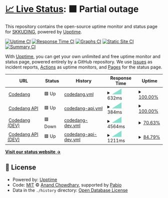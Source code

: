 # [📈 Live Status](https://status.skkuding.dev): <!--live status--> **🟧 Partial outage**

This repository contains the open-source uptime monitor and status page for [SKKUDING](https://skkuding.dev), powered by [Upptime](https://github.com/upptime/upptime).

[![Uptime CI](https://github.com/skkuding/uptime-monitor/workflows/Uptime%20CI/badge.svg)](https://github.com/skkuding/uptime-monitor/actions?query=workflow%3A%22Uptime+CI%22)
[![Response Time CI](https://github.com/skkuding/uptime-monitor/workflows/Response%20Time%20CI/badge.svg)](https://github.com/skkuding/uptime-monitor/actions?query=workflow%3A%22Response+Time+CI%22)
[![Graphs CI](https://github.com/skkuding/uptime-monitor/workflows/Graphs%20CI/badge.svg)](https://github.com/skkuding/uptime-monitor/actions?query=workflow%3A%22Graphs+CI%22)
[![Static Site CI](https://github.com/skkuding/uptime-monitor/workflows/Static%20Site%20CI/badge.svg)](https://github.com/skkuding/uptime-monitor/actions?query=workflow%3A%22Static+Site+CI%22)
[![Summary CI](https://github.com/skkuding/uptime-monitor/workflows/Summary%20CI/badge.svg)](https://github.com/skkuding/uptime-monitor/actions?query=workflow%3A%22Summary+CI%22)

With [Upptime](https://upptime.js.org), you can get your own unlimited and free uptime monitor and status page, powered entirely by a GitHub repository. We use [Issues](https://github.com/skkuding/uptime-monitor/issues) as incident reports, [Actions](https://github.com/skkuding/uptime-monitor/actions) as uptime monitors, and [Pages](https://status.skkuding.dev) for the status page.

<!--start: status pages-->
<!-- This summary is generated by Upptime (https://github.com/upptime/upptime) -->
<!-- Do not edit this manually, your changes will be overwritten -->
<!-- prettier-ignore -->
| URL | Status | History | Response Time | Uptime |
| --- | ------ | ------- | ------------- | ------ |
| <img alt="" src="https://icons.duckduckgo.com/ip3/codedang.com.ico" height="13"> [Codedang](https://codedang.com) | 🟩 Up | [codedang.yml](https://github.com/skkuding/uptime-monitor/commits/HEAD/history/codedang.yml) | <details><summary><img alt="Response time graph" src="./graphs/codedang/response-time-week.png" height="20"> 632ms</summary><br><a href="https://status.skkuding.dev/history/codedang"><img alt="Response time 632" src="https://img.shields.io/endpoint?url=https%3A%2F%2Fraw.githubusercontent.com%2Fskkuding%2Fuptime-monitor%2FHEAD%2Fapi%2Fcodedang%2Fresponse-time.json"></a><br><a href="https://status.skkuding.dev/history/codedang"><img alt="24-hour response time 632" src="https://img.shields.io/endpoint?url=https%3A%2F%2Fraw.githubusercontent.com%2Fskkuding%2Fuptime-monitor%2FHEAD%2Fapi%2Fcodedang%2Fresponse-time-day.json"></a><br><a href="https://status.skkuding.dev/history/codedang"><img alt="7-day response time 632" src="https://img.shields.io/endpoint?url=https%3A%2F%2Fraw.githubusercontent.com%2Fskkuding%2Fuptime-monitor%2FHEAD%2Fapi%2Fcodedang%2Fresponse-time-week.json"></a><br><a href="https://status.skkuding.dev/history/codedang"><img alt="30-day response time 632" src="https://img.shields.io/endpoint?url=https%3A%2F%2Fraw.githubusercontent.com%2Fskkuding%2Fuptime-monitor%2FHEAD%2Fapi%2Fcodedang%2Fresponse-time-month.json"></a><br><a href="https://status.skkuding.dev/history/codedang"><img alt="1-year response time 632" src="https://img.shields.io/endpoint?url=https%3A%2F%2Fraw.githubusercontent.com%2Fskkuding%2Fuptime-monitor%2FHEAD%2Fapi%2Fcodedang%2Fresponse-time-year.json"></a></details> | <details><summary><a href="https://status.skkuding.dev/history/codedang">100.00%</a></summary><a href="https://status.skkuding.dev/history/codedang"><img alt="All-time uptime 100.00%" src="https://img.shields.io/endpoint?url=https%3A%2F%2Fraw.githubusercontent.com%2Fskkuding%2Fuptime-monitor%2FHEAD%2Fapi%2Fcodedang%2Fuptime.json"></a><br><a href="https://status.skkuding.dev/history/codedang"><img alt="24-hour uptime 100.00%" src="https://img.shields.io/endpoint?url=https%3A%2F%2Fraw.githubusercontent.com%2Fskkuding%2Fuptime-monitor%2FHEAD%2Fapi%2Fcodedang%2Fuptime-day.json"></a><br><a href="https://status.skkuding.dev/history/codedang"><img alt="7-day uptime 100.00%" src="https://img.shields.io/endpoint?url=https%3A%2F%2Fraw.githubusercontent.com%2Fskkuding%2Fuptime-monitor%2FHEAD%2Fapi%2Fcodedang%2Fuptime-week.json"></a><br><a href="https://status.skkuding.dev/history/codedang"><img alt="30-day uptime 100.00%" src="https://img.shields.io/endpoint?url=https%3A%2F%2Fraw.githubusercontent.com%2Fskkuding%2Fuptime-monitor%2FHEAD%2Fapi%2Fcodedang%2Fuptime-month.json"></a><br><a href="https://status.skkuding.dev/history/codedang"><img alt="1-year uptime 100.00%" src="https://img.shields.io/endpoint?url=https%3A%2F%2Fraw.githubusercontent.com%2Fskkuding%2Fuptime-monitor%2FHEAD%2Fapi%2Fcodedang%2Fuptime-year.json"></a></details>
| <img alt="" src="https://icons.duckduckgo.com/ip3/codedang.com.ico" height="13"> [Codedang API](https://codedang.com/api/notice?take=5) | 🟩 Up | [codedang-api.yml](https://github.com/skkuding/uptime-monitor/commits/HEAD/history/codedang-api.yml) | <details><summary><img alt="Response time graph" src="./graphs/codedang-api/response-time-week.png" height="20"> 384ms</summary><br><a href="https://status.skkuding.dev/history/codedang-api"><img alt="Response time 384" src="https://img.shields.io/endpoint?url=https%3A%2F%2Fraw.githubusercontent.com%2Fskkuding%2Fuptime-monitor%2FHEAD%2Fapi%2Fcodedang-api%2Fresponse-time.json"></a><br><a href="https://status.skkuding.dev/history/codedang-api"><img alt="24-hour response time 384" src="https://img.shields.io/endpoint?url=https%3A%2F%2Fraw.githubusercontent.com%2Fskkuding%2Fuptime-monitor%2FHEAD%2Fapi%2Fcodedang-api%2Fresponse-time-day.json"></a><br><a href="https://status.skkuding.dev/history/codedang-api"><img alt="7-day response time 384" src="https://img.shields.io/endpoint?url=https%3A%2F%2Fraw.githubusercontent.com%2Fskkuding%2Fuptime-monitor%2FHEAD%2Fapi%2Fcodedang-api%2Fresponse-time-week.json"></a><br><a href="https://status.skkuding.dev/history/codedang-api"><img alt="30-day response time 384" src="https://img.shields.io/endpoint?url=https%3A%2F%2Fraw.githubusercontent.com%2Fskkuding%2Fuptime-monitor%2FHEAD%2Fapi%2Fcodedang-api%2Fresponse-time-month.json"></a><br><a href="https://status.skkuding.dev/history/codedang-api"><img alt="1-year response time 384" src="https://img.shields.io/endpoint?url=https%3A%2F%2Fraw.githubusercontent.com%2Fskkuding%2Fuptime-monitor%2FHEAD%2Fapi%2Fcodedang-api%2Fresponse-time-year.json"></a></details> | <details><summary><a href="https://status.skkuding.dev/history/codedang-api">100.00%</a></summary><a href="https://status.skkuding.dev/history/codedang-api"><img alt="All-time uptime 100.00%" src="https://img.shields.io/endpoint?url=https%3A%2F%2Fraw.githubusercontent.com%2Fskkuding%2Fuptime-monitor%2FHEAD%2Fapi%2Fcodedang-api%2Fuptime.json"></a><br><a href="https://status.skkuding.dev/history/codedang-api"><img alt="24-hour uptime 100.00%" src="https://img.shields.io/endpoint?url=https%3A%2F%2Fraw.githubusercontent.com%2Fskkuding%2Fuptime-monitor%2FHEAD%2Fapi%2Fcodedang-api%2Fuptime-day.json"></a><br><a href="https://status.skkuding.dev/history/codedang-api"><img alt="7-day uptime 100.00%" src="https://img.shields.io/endpoint?url=https%3A%2F%2Fraw.githubusercontent.com%2Fskkuding%2Fuptime-monitor%2FHEAD%2Fapi%2Fcodedang-api%2Fuptime-week.json"></a><br><a href="https://status.skkuding.dev/history/codedang-api"><img alt="30-day uptime 100.00%" src="https://img.shields.io/endpoint?url=https%3A%2F%2Fraw.githubusercontent.com%2Fskkuding%2Fuptime-monitor%2FHEAD%2Fapi%2Fcodedang-api%2Fuptime-month.json"></a><br><a href="https://status.skkuding.dev/history/codedang-api"><img alt="1-year uptime 100.00%" src="https://img.shields.io/endpoint?url=https%3A%2F%2Fraw.githubusercontent.com%2Fskkuding%2Fuptime-monitor%2FHEAD%2Fapi%2Fcodedang-api%2Fuptime-year.json"></a></details>
| <img alt="" src="https://icons.duckduckgo.com/ip3/dev.codedang.com.ico" height="13"> [Codedang (DEV)](https://dev.codedang.com) | 🟥 Down | [codedang-dev.yml](https://github.com/skkuding/uptime-monitor/commits/HEAD/history/codedang-dev.yml) | <details><summary><img alt="Response time graph" src="./graphs/codedang-dev/response-time-week.png" height="20"> 4564ms</summary><br><a href="https://status.skkuding.dev/history/codedang-dev"><img alt="Response time 4564" src="https://img.shields.io/endpoint?url=https%3A%2F%2Fraw.githubusercontent.com%2Fskkuding%2Fuptime-monitor%2FHEAD%2Fapi%2Fcodedang-dev%2Fresponse-time.json"></a><br><a href="https://status.skkuding.dev/history/codedang-dev"><img alt="24-hour response time 4564" src="https://img.shields.io/endpoint?url=https%3A%2F%2Fraw.githubusercontent.com%2Fskkuding%2Fuptime-monitor%2FHEAD%2Fapi%2Fcodedang-dev%2Fresponse-time-day.json"></a><br><a href="https://status.skkuding.dev/history/codedang-dev"><img alt="7-day response time 4564" src="https://img.shields.io/endpoint?url=https%3A%2F%2Fraw.githubusercontent.com%2Fskkuding%2Fuptime-monitor%2FHEAD%2Fapi%2Fcodedang-dev%2Fresponse-time-week.json"></a><br><a href="https://status.skkuding.dev/history/codedang-dev"><img alt="30-day response time 4564" src="https://img.shields.io/endpoint?url=https%3A%2F%2Fraw.githubusercontent.com%2Fskkuding%2Fuptime-monitor%2FHEAD%2Fapi%2Fcodedang-dev%2Fresponse-time-month.json"></a><br><a href="https://status.skkuding.dev/history/codedang-dev"><img alt="1-year response time 4564" src="https://img.shields.io/endpoint?url=https%3A%2F%2Fraw.githubusercontent.com%2Fskkuding%2Fuptime-monitor%2FHEAD%2Fapi%2Fcodedang-dev%2Fresponse-time-year.json"></a></details> | <details><summary><a href="https://status.skkuding.dev/history/codedang-dev">70.63%</a></summary><a href="https://status.skkuding.dev/history/codedang-dev"><img alt="All-time uptime 70.63%" src="https://img.shields.io/endpoint?url=https%3A%2F%2Fraw.githubusercontent.com%2Fskkuding%2Fuptime-monitor%2FHEAD%2Fapi%2Fcodedang-dev%2Fuptime.json"></a><br><a href="https://status.skkuding.dev/history/codedang-dev"><img alt="24-hour uptime 70.63%" src="https://img.shields.io/endpoint?url=https%3A%2F%2Fraw.githubusercontent.com%2Fskkuding%2Fuptime-monitor%2FHEAD%2Fapi%2Fcodedang-dev%2Fuptime-day.json"></a><br><a href="https://status.skkuding.dev/history/codedang-dev"><img alt="7-day uptime 70.63%" src="https://img.shields.io/endpoint?url=https%3A%2F%2Fraw.githubusercontent.com%2Fskkuding%2Fuptime-monitor%2FHEAD%2Fapi%2Fcodedang-dev%2Fuptime-week.json"></a><br><a href="https://status.skkuding.dev/history/codedang-dev"><img alt="30-day uptime 70.63%" src="https://img.shields.io/endpoint?url=https%3A%2F%2Fraw.githubusercontent.com%2Fskkuding%2Fuptime-monitor%2FHEAD%2Fapi%2Fcodedang-dev%2Fuptime-month.json"></a><br><a href="https://status.skkuding.dev/history/codedang-dev"><img alt="1-year uptime 70.63%" src="https://img.shields.io/endpoint?url=https%3A%2F%2Fraw.githubusercontent.com%2Fskkuding%2Fuptime-monitor%2FHEAD%2Fapi%2Fcodedang-dev%2Fuptime-year.json"></a></details>
| <img alt="" src="https://icons.duckduckgo.com/ip3/dev.codedang.com.ico" height="13"> [Codedang API (DEV)](https://dev.codedang.com/api/notice?take=5) | 🟩 Up | [codedang-api-dev.yml](https://github.com/skkuding/uptime-monitor/commits/HEAD/history/codedang-api-dev.yml) | <details><summary><img alt="Response time graph" src="./graphs/codedang-api-dev/response-time-week.png" height="20"> 1211ms</summary><br><a href="https://status.skkuding.dev/history/codedang-api-dev"><img alt="Response time 1211" src="https://img.shields.io/endpoint?url=https%3A%2F%2Fraw.githubusercontent.com%2Fskkuding%2Fuptime-monitor%2FHEAD%2Fapi%2Fcodedang-api-dev%2Fresponse-time.json"></a><br><a href="https://status.skkuding.dev/history/codedang-api-dev"><img alt="24-hour response time 1211" src="https://img.shields.io/endpoint?url=https%3A%2F%2Fraw.githubusercontent.com%2Fskkuding%2Fuptime-monitor%2FHEAD%2Fapi%2Fcodedang-api-dev%2Fresponse-time-day.json"></a><br><a href="https://status.skkuding.dev/history/codedang-api-dev"><img alt="7-day response time 1211" src="https://img.shields.io/endpoint?url=https%3A%2F%2Fraw.githubusercontent.com%2Fskkuding%2Fuptime-monitor%2FHEAD%2Fapi%2Fcodedang-api-dev%2Fresponse-time-week.json"></a><br><a href="https://status.skkuding.dev/history/codedang-api-dev"><img alt="30-day response time 1211" src="https://img.shields.io/endpoint?url=https%3A%2F%2Fraw.githubusercontent.com%2Fskkuding%2Fuptime-monitor%2FHEAD%2Fapi%2Fcodedang-api-dev%2Fresponse-time-month.json"></a><br><a href="https://status.skkuding.dev/history/codedang-api-dev"><img alt="1-year response time 1211" src="https://img.shields.io/endpoint?url=https%3A%2F%2Fraw.githubusercontent.com%2Fskkuding%2Fuptime-monitor%2FHEAD%2Fapi%2Fcodedang-api-dev%2Fresponse-time-year.json"></a></details> | <details><summary><a href="https://status.skkuding.dev/history/codedang-api-dev">84.79%</a></summary><a href="https://status.skkuding.dev/history/codedang-api-dev"><img alt="All-time uptime 84.79%" src="https://img.shields.io/endpoint?url=https%3A%2F%2Fraw.githubusercontent.com%2Fskkuding%2Fuptime-monitor%2FHEAD%2Fapi%2Fcodedang-api-dev%2Fuptime.json"></a><br><a href="https://status.skkuding.dev/history/codedang-api-dev"><img alt="24-hour uptime 84.79%" src="https://img.shields.io/endpoint?url=https%3A%2F%2Fraw.githubusercontent.com%2Fskkuding%2Fuptime-monitor%2FHEAD%2Fapi%2Fcodedang-api-dev%2Fuptime-day.json"></a><br><a href="https://status.skkuding.dev/history/codedang-api-dev"><img alt="7-day uptime 84.79%" src="https://img.shields.io/endpoint?url=https%3A%2F%2Fraw.githubusercontent.com%2Fskkuding%2Fuptime-monitor%2FHEAD%2Fapi%2Fcodedang-api-dev%2Fuptime-week.json"></a><br><a href="https://status.skkuding.dev/history/codedang-api-dev"><img alt="30-day uptime 84.79%" src="https://img.shields.io/endpoint?url=https%3A%2F%2Fraw.githubusercontent.com%2Fskkuding%2Fuptime-monitor%2FHEAD%2Fapi%2Fcodedang-api-dev%2Fuptime-month.json"></a><br><a href="https://status.skkuding.dev/history/codedang-api-dev"><img alt="1-year uptime 84.79%" src="https://img.shields.io/endpoint?url=https%3A%2F%2Fraw.githubusercontent.com%2Fskkuding%2Fuptime-monitor%2FHEAD%2Fapi%2Fcodedang-api-dev%2Fuptime-year.json"></a></details>

<!--end: status pages-->

[**Visit our status website →**](https://status.skkuding.dev)

## 📄 License

- Powered by: [Upptime](https://github.com/upptime/upptime)
- Code: [MIT](./LICENSE) © [Anand Chowdhary](https://anandchowdhary.com), supported by [Pabio](https://pabio.com)
- Data in the `./history` directory: [Open Database License](https://opendatacommons.org/licenses/odbl/1-0/)
